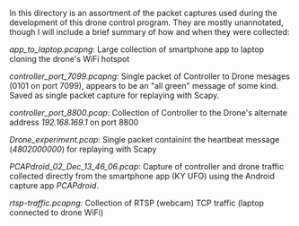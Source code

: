 In this directory is an assortment of the packet captures used during
the development of this drone control program. They are mostly
unannotated, though I will include a brief summary of how and when
they were collected:

*app_to_laptop.pcapng*: Large collection of smartphone app to laptop
cloning the drone's WiFi hotspot

*controller_port_7099.pcapng*: Single packet of Controller to Drone
mesages (0101 on port 7099), appears to be an "all green" message of
some kind. Saved as single packet capture for replaying with Scapy.

*controller_port_8800.pcap*: Collection of Controller to the Drone's
alternate address *192.168.169.1* on port 8800

*Drone_experiment.pcap*: Single packet containint the heartbeat message (*4802000000*) for replaying with Scapy

*PCAPdroid_02_Dec_13_46_06.pcap*: Capture of controller and drone
traffic collected directly from the smartphone app (KY UFO) using the
Android capture app *PCAPdroid*. 

*rtsp-traffic.pcapng*: Collection of RTSP (webcam) TCP traffic (laptop
connected to drone WiFi)
